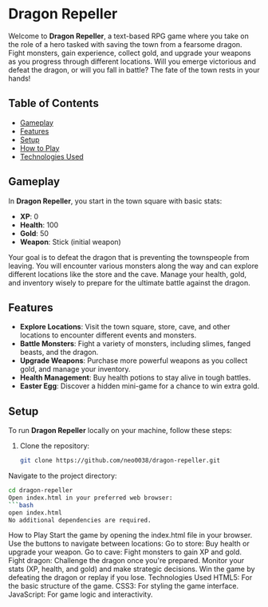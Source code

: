 # Dragon Repeller

Welcome to **Dragon Repeller**, a text-based RPG game where you take on the role of a hero tasked with saving the town from a fearsome dragon. Fight monsters, gain experience, collect gold, and upgrade your weapons as you progress through different locations. Will you emerge victorious and defeat the dragon, or will you fall in battle? The fate of the town rests in your hands!

## Table of Contents
- [Gameplay](#gameplay)
- [Features](#features)
- [Setup](#setup)
- [How to Play](#how-to-play)
- [Technologies Used](#technologies-used)

## Gameplay
In **Dragon Repeller**, you start in the town square with basic stats:
- **XP**: 0
- **Health**: 100
- **Gold**: 50
- **Weapon**: Stick (initial weapon)

Your goal is to defeat the dragon that is preventing the townspeople from leaving. You will encounter various monsters along the way and can explore different locations like the store and the cave. Manage your health, gold, and inventory wisely to prepare for the ultimate battle against the dragon.

## Features
- **Explore Locations**: Visit the town square, store, cave, and other locations to encounter different events and monsters.
- **Battle Monsters**: Fight a variety of monsters, including slimes, fanged beasts, and the dragon.
- **Upgrade Weapons**: Purchase more powerful weapons as you collect gold, and manage your inventory.
- **Health Management**: Buy health potions to stay alive in tough battles.
- **Easter Egg**: Discover a hidden mini-game for a chance to win extra gold.

## Setup
To run **Dragon Repeller** locally on your machine, follow these steps:

1. Clone the repository:
   ```bash
   git clone https://github.com/neo0038/dragon-repeller.git
Navigate to the project directory:
```bash
cd dragon-repeller
Open index.html in your preferred web browser:
```bash
open index.html
No additional dependencies are required.
```
How to Play
Start the game by opening the index.html file in your browser.
Use the buttons to navigate between locations:
Go to store: Buy health or upgrade your weapon.
Go to cave: Fight monsters to gain XP and gold.
Fight dragon: Challenge the dragon once you're prepared.
Monitor your stats (XP, health, and gold) and make strategic decisions.
Win the game by defeating the dragon or replay if you lose.
Technologies Used
HTML5: For the basic structure of the game.
CSS3: For styling the game interface.
JavaScript: For game logic and interactivity.
